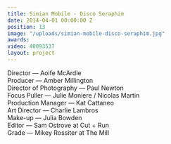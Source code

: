 ```yaml
---
title: Simian Mobile - Disco Seraphim
date: 2014-04-01 00:00:00 Z
position: 13
image: "/uploads/simian-mobile-disco-seraphim.jpg"
awards: 
video: 40093537
layout: project
---
```


Director — Aoife McArdle  
Producer — Amber Millington  
Director of Photography — Paul Newton  
Focus Puller — Julie Moniere / Nicolas Martin  
Production Manager — Kat Cattaneo  
Art Director — Charlie Lambros  
Make-up — Julia Bowden  
Editor — Sam Ostrove at Cut + Run  
Grade — Mikey Rossiter at The Mill